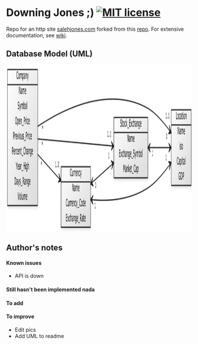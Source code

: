 # Downing Jones ;) [![MIT license](https://img.shields.io/badge/license-MIT-lightgrey.svg)](https://raw.githubusercontent.com/qirh/jones/master/LICENSE)
Repo for an http site [salehjones.com](http://salehjones.com) forked from this [repo](https://github.com/kelvinhe273/IDB-Group7). For extensive documentation, see [wiki](https://github.com/kelvinhe273/IDB-Group7/wiki).

## Database Model (UML)

<div style="text-align:center"><img src="uml.png" height = "450" width="650"></div>

## Author's notes
#### Known issues
* API is down
#### Still hasn't been implemented nada
#### To add
#### To improve
* Edit pics
* Add UML to readme